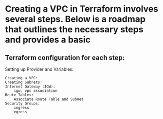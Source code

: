 # Creating a VPC in Terraform involves several steps. Below is a roadmap that outlines the necessary steps and provides a basic 
## Terraform configuration for each step:

Setting up Provider and Variables:
```
Creating a VPC:
Creating Subnets:
Internet Gateway (IGW):
	igw, vpc association
Route Tables:
	Associate Route Table and Subnet
Security Groups:
	ingress
	egress
```
